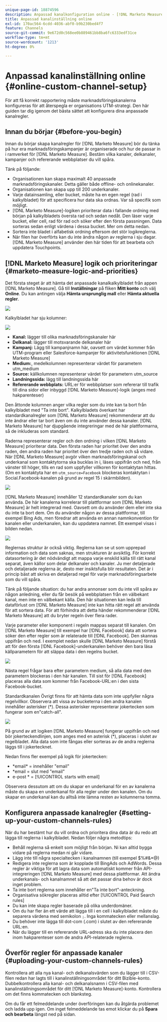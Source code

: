 ```yaml
---
unique-page-id: 18874596
description: Anpassad kanalkonfiguration online - [!DNL Marketo Measure]
title: Anpassad kanalinställning online
exl-id: 170ac564-6cdd-4036-abf0-b9b230bed4f7
feature: Channels
source-git-commit: 9e672d0c568ee0b889461bb8ba6fc6333edf31ce
workflow-type: tm+mt
source-wordcount: '1213'
ht-degree: 0%

---
```


# Anpassad kanalinställning online {#online-custom-channel-setup}

För att få korrekt rapportering måste marknadsföringskanalerna konfigureras för att återspegla er organisations UTM-strategi. Den här guiden tar dig igenom det bästa sättet att konfigurera dina anpassade kanalregler.

## Innan du börjar {#before-you-begin}

Innan du börjar skapa kanalregler för [!DNL Marketo Measure] bör du tänka på hur era marknadsföringskampanjer är organiserade och hur de passar in i ramverket för [!DNL Marketo Measure]. Bestäm vilka kanaler, delkanaler, kampanjer och refererande webbplatser du vill spåra.

Tänk på följande:

* Organisationen kan skapa maximalt 40 anpassade marknadsföringskanaler. Detta gäller både offline- och onlinekanaler.
* Organisationen kan skapa upp till 200 underkanaler.
* Varje datainsamling, eller bucket, måste ha en egen regel (rad i kalkylbladet) för att specificera hur data ska ordnas. Var så specifik som möjligt.
* [!DNL Marketo Measure]-logiken prioriterar data i fallande ordning med början på kalkylbladets översta rad och sedan nedåt. Den läser varje bucket, eller cell, rad för rad och söker efter den första passningen. Data sorteras sedan enligt värdena i dessa bucket. Mer om detta nedan.
* Sortera inte bladet i alfabetisk ordning eftersom det stör logikreglerna.
* När filen har överförts kan du inte ändra någon av reglerna i sju dagar. [!DNL Marketo Measure] använder den här tiden för att bearbeta och uppdatera Touchpoints.

## [!DNL Marketo Measure] logik och prioriteringar {#marketo-measure-logic-and-priorities}

Det första steget är att hämta det anpassade kanalkalkylbladet från appen [!DNL Marketo Measure]. Gå till **Inställningar** på fliken **Mitt konto** och välj **Online**. Du kan antingen välja **Hämta ursprunglig mall** eller **Hämta aktuella regler**.

![](assets/1.png)

Kalkylbladet har sju kolumner:

![](assets/2.png)

* **Kanal:** lägger till olika marknadsföringskanaler här
* **Delkanal:** lägger till motsvarande delkanaler här
* **Kampanj:** Lägg till kampanjnamn här, oavsett om värdet kommer från UTM-program eller Salesforce-kampanjer för aktivitetsfunktionen [!DNL Marketo Measure]
* **Medium:**, medelkolumnen representerar värdet för parametern utm_medium
* **Source:** källkolumnen representerar värdet för parametern utm_source
* **Landningssida:** lägg till landningssida här
* **Refererande webbplats:** URL:er för webbplatser som refererar till trafik till dina sidor eller inbyggd [!DNL Marketo Measure]-logik (anges med hakparenteser)

Den åttonde kolumnen anger vilka regler som du inte kan ta bort från kalkylbladet med &quot;Ta inte bort&quot;. Kalkylbladets överkant har standardkanalregler som [!DNL Marketo Measure] rekommenderar att du inte ändrar eller tar bort även om du inte använder dessa kanaler. [!DNL Marketo Measure] har djupgående integreringar med de här plattformarna, så de inkluderas som standard.

Raderna representerar regler och den ordning i vilken [!DNL Marketo Measure] prioriterar data. Den första raden har prioritet över den andra raden, den andra raden har prioritet över den tredje raden och så vidare. När [!DNL Marketo Measure] avgör vilken marknadsföringskanal och underkanal som kontaktytorna ska bucklas in i, läses uppifrån och ned, från vänster till höger, tills en rad som uppfyller villkoren för kontaktytan hittas. (Om en kontaktyta har en `utm_source=Facebook` blockeras kontaktytan i Social.Facebook-kanalen på grund av regel 15 i skärmbilden).

![](assets/3.png)

[!DNL Marketo Measure] innehåller 12 standardkanaler som du kan använda. De här kanalerna korrelerar till plattformar som [!DNL Marketo Measure] är helt integrerad med. Oavsett om du använder dem eller inte ska du inte ta bort dem. Om du använder någon av dessa plattformar, till exempel Bing Ads, men föredrar att använda en annan namnkonvention för kanalen eller underkanalen, kan du uppdatera namnet. Ett exempel visas i bilden nedan.

![](assets/4.png)

Reglernas struktur är också viktig. Reglerna kan se ut som upprepad information och data som saknas, men strukturen är avsiktlig. För korrekt datasortering är det nödvändigt att mappa varje enskild källa till rätt kanal separat, även källor som delar delkanaler och kanaler. Ju mer detaljerade och detaljerade reglerna är, desto mer insiktsfulla blir resultaten. Det är i princip bäst att skriva en detaljerad regel för varje marknadsföringsarbete som du vill spåra.

Tänk på följande situation: du har andra annonser som du inte vill spåra av någon anledning, eller du får besök på webbplatsen från en välbekant kanal, men inte en välbekant källa. Den här situationen kan leda till dataförlust om [!DNL Marketo Measure] inte kan hitta rätt regel att använda för att sortera data. För att förhindra att detta händer rekommenderar [!DNL Marketo Measure] att du bryter regeln över flera rader.

Varje parameter eller komponent i regeln mappas separat till kanalen. Om [!DNL Marketo Measure] till exempel har [!DNL Facebook] data att sortera söker den efter regler som är relaterade till [!DNL Facebook]. Den skannas uppifrån och ned. I exemplet nedan skulle [!DNL Marketo Measure] förstå att för den första [!DNL Facebook]-underkanalen behöver den bara läsa källparametern för att släppa data i den regelns bucket.

![](assets/5.png)

Nästa regel frågar bara efter parametern medium, så alla data med den parametern blockeras i den här kanalen. Till sist för [!DNL Facebook] placeras alla data som kommer från Facebook-URL:en i den sista Facebook-bucket.

Standardkanalen Övrigt finns för att hämta data som inte uppfyller några regelvillkor. Observera att vissa av bucketerna i den andra kanalen innehåller asterisker (&#42;). Dessa asterisker representerar jokertecken som fungerar som en&quot;catch-all&quot;.

![](assets/6.png)

På grund av att logiken [!DNL Marketo Measure] fungerar uppifrån och ned bör jokerteckendlinjen, som anges med en asterisk (&#42;), placeras i slutet av regelbladet. Alla data som inte fångas eller sorteras av de andra reglerna läggs till i jokertecknet.

Nedan finns fler exempel på logik för jokertecken:

* &#42;email&#42; = innehåller &quot;email&quot;
* &#42;email = slut med &quot;email&quot;
* e-post &#42; = [!UICONTROL starts with email]

Observera dessutom att om du skapar en underkanal för en av kanalerna måste du skapa en underkanal för alla regler under den kanalen. Om du skapar en underkanal kan du alltså inte lämna resten av kolumnerna tomma.

## Konfigurera anpassade kanalregler {#setting-up-your-custom-channels-rules}

När du har bestämt hur du vill ordna och prioritera dina data är du redo att lägga till reglerna i kalkylbladet. Nedan följer några metodtips:

* Behåll reglerna så enkelt som möjligt från början. Ni kan alltid bygga vidare på reglerna medan ni går vidare.
* Lägg inte till några specialtecken i kanalnamnen (till exempel $%#&amp;&#42;@)
* Redigera inte reglerna som är kopplade till BingAds och AdWords. Dessa regler är viktiga för att lagra data som automatiskt kommer från API-integreringen [!DNL Marketo Measure] med dessa plattformar. Att ändra underkanals- och kanalnamnet så att det passar dina behov är dock inget problem.
* Ta inte bort reglerna som innehåller en&quot;Ta inte bort&quot;-anteckning.
* Organisativa sökregler placeras alltid efter [!UICONTROL Paid Search rules]
* Du kan inte skapa regler baserade på olika underdomäner.
* Om du har fler än ett värde att lägga till i en cell i kalkylbladet måste du separera värdena med semikolon `;`. Inga kommatecken eller mellanslag.
* Du behöver inte lägga till dot-com (.com) i slutet av den refererande URL:en.
* När du lägger till en refererande URL-adress ska du inte placera den inom hakparenteser som de andra API-relaterade reglerna.

## Överför regler för anpassade kanaler {#uploading-your-custom-channels-rules}

Kontrollera att alla nya kanal- och delkanalsvärden som du lägger till i CSV-filen redan har lagts till i kanalinställningsområdet för ditt Bizible-konto. Dubbelkontrollera alla kanal- och delkanalsnamn i CSV-filen med kanalinställningsområdet för ditt [!DNL Marketo Measure]-konto. Kontrollera om det finns kommatecken och blanksteg.

Om du får ett felmeddelande under överföringen kan du åtgärda problemet och ladda upp igen. Om inget felmeddelande tas emot klickar du på **Spara och bearbeta** längst ned på sidan.
